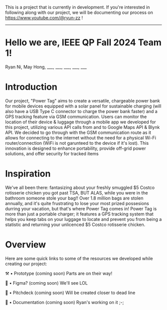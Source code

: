 This is a project that is currently in development. If you're interested in following along with our project, we will be documenting our process on https://www.youtube.com/@ryun-zz !

---

# Hello we are, IEEE QP Fall 2024 Team 1!
Ryan Ni, May Hong, ___, ___, ___, ___, ___



# Introduction
Our project, "Power Tag" aims to create a versatile, chargeable power bank for mobile devices equipped with a solar panel for sustainable charging (will also have a USB Type C connector to charge the power bank faster) and a GPS tracking feature via GSM communication. Users can monitor the location of their device & luggage through a mobile app we developed for this project, utilizing various API calls from and to Google Maps API & Blynk API. We decided to go through with the GSM communication route as it allows for connecting to the internet without the need for a physical Wi-Fi router/connection (WiFi is not garunteed to the device if it's lost). This innovation is designed to enhance portability, provide off-grid power solutions, and offer security for tracked items



# Inspiration
We've all been there: fantasizing about your freshly smuggled $5 Costco rotisserie chicken you got past TSA, BUT ALAS, while you were in the bathroom someone stole your bag!! Over 1.8 million bags are stolen annually, and it's quite frustrating to lose your most prized possesions durring your vacation, but that's where Power Tag comes in! Power Tag is more than just a portable charger; it features a GPS tracking system that helps you keep tabs on your luggage to locate and prevent you from being a statistic and returning your unlicenced $5 Costco rotisserie chicken. 




# Overview
Here are some quick links to some of the resources we developed while creating our project:

⚒️ • Prototype (coming soon) Parts are on their way! 

📐 • Figma? (coming soon) We'll see LOL

📢 • Pitchdeck (coming soon) Will be created closer to dead line

📕 • Documentation (coming soon) Ryan's working on it ;-;


